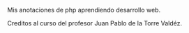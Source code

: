Mis anotaciones de php aprendiendo desarrollo web.

Creditos al curso del profesor Juan Pablo de la Torre Valdéz.
